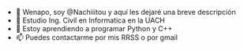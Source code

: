 - 👋 Wenapo, soy @Nachiiitou y aquí les dejaré una breve descripción
- 👀 Estudio Ing. Civil en Informatica en la UACH
- 🌱 Estoy aprendiendo a programar Python y C++
- 📫 Puedes contactarme por mis RRSS o por gmail 


